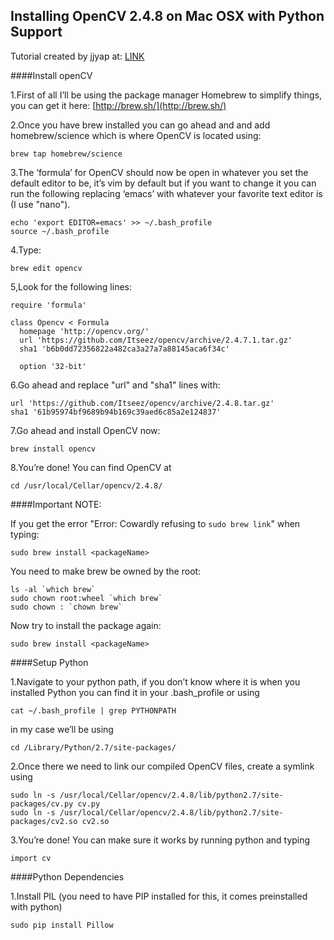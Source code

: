 Installing OpenCV 2.4.8 on Mac OSX with Python Support
------------------------------------------------------

Tutorial created by jjyap at: [LINK](http://jjyap.wordpress.com/2014/02/21/installing-opencv-2-4-8-on-mac-osx-with-python-support/)

####Install openCV

1.First of all I’ll be using the package manager Homebrew to simplify things, you can get it here: [http://brew.sh/](http://brew.sh/)

2.Once you have brew installed you can go ahead and and add homebrew/science which is where OpenCV is located using:

	brew tap homebrew/science

3.The ‘formula’ for OpenCV should now be open in whatever you set the default editor to be, it’s vim by default but if you want to change it you can run the following replacing ‘emacs’ with whatever your favorite text editor is (I use "nano").

	echo 'export EDITOR=emacs' >> ~/.bash_profile
	source ~/.bash_profile

4.Type:

	brew edit opencv

5,Look for the following lines:

	require 'formula'
	 
	class Opencv < Formula
	  homepage 'http://opencv.org/'
	  url 'https://github.com/Itseez/opencv/archive/2.4.7.1.tar.gz'
	  sha1 'b6b0dd72356822a482ca3a27a7a88145aca6f34c'
	 
	  option '32-bit'

6.Go ahead and replace "url" and "sha1" lines with:

	url 'https://github.com/Itseez/opencv/archive/2.4.8.tar.gz'
	sha1 '61b95974bf9689b94b169c39aed6c85a2e124837'

7.Go ahead and install OpenCV now:

	brew install opencv

8.You’re done! You can find OpenCV at

	cd /usr/local/Cellar/opencv/2.4.8/


####Important NOTE:

If you get the error "Error: Cowardly refusing to `sudo brew link`" when typing:

	sudo brew install <packageName>

You need to make brew be owned by the root:

	ls -al `which brew`
	sudo chown root:wheel `which brew`
	sudo chown : `chown brew`

Now try to install the package again:

	sudo brew install <packageName>

####Setup Python

1.Navigate to your python path, if you don’t know where it is when you installed Python you can find it in your .bash_profile or using

	cat ~/.bash_profile | grep PYTHONPATH

in my case we’ll be using

	cd /Library/Python/2.7/site-packages/

2.Once there we need to link our compiled OpenCV files, create a symlink using

	sudo ln -s /usr/local/Cellar/opencv/2.4.8/lib/python2.7/site-packages/cv.py cv.py
	sudo ln -s /usr/local/Cellar/opencv/2.4.8/lib/python2.7/site-packages/cv2.so cv2.so

3.You’re done! You can make sure it works by running python and typing

	import cv

####Python Dependencies

1.Install PIL (you need to have PIP installed for this, it comes preinstalled with python)

	sudo pip install Pillow


